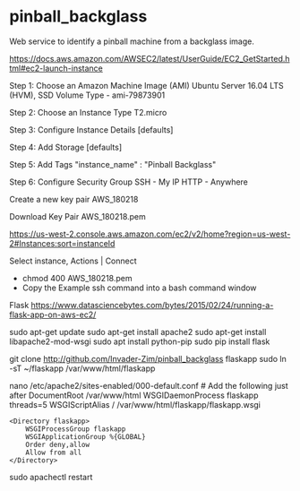 # pinball_backglass
Web service to identify a pinball machine from a backglass image.

https://docs.aws.amazon.com/AWSEC2/latest/UserGuide/EC2_GetStarted.html#ec2-launch-instance

Step 1: Choose an Amazon Machine Image (AMI)
Ubuntu Server 16.04 LTS (HVM), SSD Volume Type - ami-79873901

Step 2: Choose an Instance Type
T2.micro

Step 3: Configure Instance Details
[defaults]

Step 4: Add Storage
[defaults]

Step 5: Add Tags
"instance_name" : "Pinball Backglass"

Step 6: Configure Security Group
SSH - My IP
HTTP - Anywhere

Create a new key pair
AWS_180218

Download Key Pair
AWS_180218.pem


https://us-west-2.console.aws.amazon.com/ec2/v2/home?region=us-west-2#Instances:sort=instanceId

Select instance, Actions | Connect
- chmod 400 AWS_180218.pem
- Copy the Example ssh command into a bash command window

Flask
https://www.datasciencebytes.com/bytes/2015/02/24/running-a-flask-app-on-aws-ec2/

sudo apt-get update
sudo apt-get install apache2
sudo apt-get install libapache2-mod-wsgi
sudo apt install python-pip
sudo pip install flask

git clone http://github.com/Invader-Zim/pinball_backglass flaskapp
sudo ln -sT ~/flaskapp /var/www/html/flaskapp


nano /etc/apache2/sites-enabled/000-default.conf
	# Add the following just after DocumentRoot /var/www/html
	WSGIDaemonProcess flaskapp threads=5
	WSGIScriptAlias / /var/www/html/flaskapp/flaskapp.wsgi

	<Directory flaskapp>
	    WSGIProcessGroup flaskapp
	    WSGIApplicationGroup %{GLOBAL}
	    Order deny,allow
	    Allow from all
	</Directory>


sudo apachectl restart



